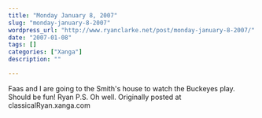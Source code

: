 ```yaml
---
title: "Monday January 8, 2007"
slug: "monday-january-8-2007"
wordpress_url: "http://www.ryanclarke.net/post/monday-january-8-2007/"
date: "2007-01-08"
tags: []
categories: ["Xanga"]
description: ""

---
```


Faas and I are going to the Smith's house to watch the Buckeyes play. Should be fun!
Ryan
P.S. Oh well.
Originally posted at classicalRyan.xanga.com
